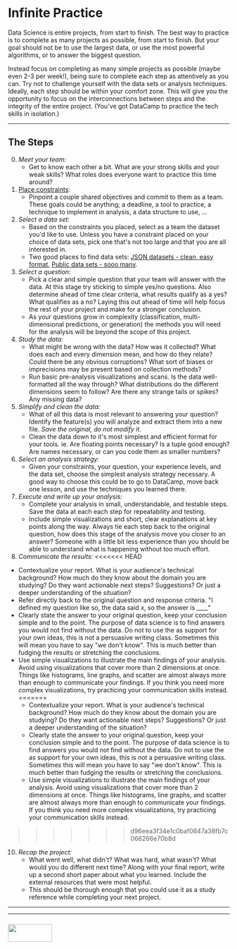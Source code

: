 # Infinite Practice

Data Science is entire projects, from start to finish.  The best way to practice is to complete as many projects as possible, from start to finish.  But your goal should not be to use the largest data, or use the most powerful algorithms, or to answer the biggest question.  

Instead focus on completing as many simple projects as possible (maybe even 2-3 per week!), being sure to complete each step as attentively as you can.  Try not to challenge yourself with the data sets or analysis techniques. Ideally, each step should be within your comfort zone.  This will give you the opportunity to focus on the interconnections between steps and the integrity of the entire project.  (You've got DataCamp to practice the tech skills in isolation.)


___


## The Steps 

0. _Meet your team:_
    * Get to know each other a bit.  What are your strong skills and your weak skills?  What roles does everyone want to practice this time around?  
1. [Place constraints](./constraining-for-success.md):
    * Pinpoint a couple shared objectives and commit to them as a team.  These goals could be anything; a deadline, a tool to practice, a technique to implement in analysis, a data structure to use, ...
2. _Select a data set:_
    * Based on the constraints you placed, select as a team the dataset you'd like to use.  Unless you have a constraint placed on your choice of data sets,  pick one that's not too large and that you are all interested in. 
    * Two good places to find data sets: [JSON datasets - clean, easy format](https://github.com/jdorfman/awesome-json-datasets), [Public data sets - sooo many](https://github.com/awesomedata/awesome-public-datasets).
3. _Select a question:_
    * Pick a clear and simple question that your team will answer with the data.  At this stage try sticking to simple yes/no questions. Also determine ahead of time clear criteria, what results qualify as a yes?  What qualifies as a no?  Laying this out ahead of time will help focus the rest of your project and make for a stronger conclusion.
    * As your questions grow in complexity (classification, multi-dimensional predictions, or generation) the methods you will need for the analysis will be beyond the scope of this project.  
4. _Study the data:_
    * What might be wrong with the data? How was it collected? What does each and every dimension mean, and how do they relate?  Could there be any obvious corruptions? What sort of biases or imprecisions may be present based on collection methods?
    * Run basic pre-analysis visualizations and scans.  Is the data well-formatted all the way through? What distributions do the different dimensions seem to follow? Are there any strange tails or spikes? Any missing data?
5. _Simplify and clean the data:_
    * What of all this data is most relevant to answering your question?  Identify the feature(s) you will analyze and extract them into a new file. _Save the original, do not modify it._
    * Clean the data down to it's most simplest and efficient format for your tools.  ie. Are floating points necessary? Is a tuple good enough? Are names necessary, or can you code them as smaller numbers?
7. _Select an analysis strategy:_
    * Given your constraints, your question, your experience levels, and the data set, choose the simplest analysis strategy necessary.  A good way to choose this could be to go to DataCamp, move back one lesson, and use the techniques you learned there.
8. _Execute and write up your analysis:_
    * Complete your analysis in small, understandable, and testable steps.  Save the data at each each step for repeatability and testing.  
    * Include simple visualizations and short, clear explanations at key points along the way.  Always tie each step back to the original question, how does this stage of the analysis move you closer to an answer?  Someone with a little bit less experience than you should be able to understand what is happening without too much effort.  
9. _Communicate the results:_
<<<<<<< HEAD
  * Contextualize your report.  What is your audience's technical background? How much do they know about the domain you are studying?  Do they want actionable next steps? Suggestions? Or just a deeper understanding of the situation?
  * Refer directly back to the original question and response criteria.  "I defined my question like so, the data said x, so the answer is ____"
  * Clearly state the answer to your original question, keep your conclusion simple and to the point. The purpose of data science is to find answers you would not find without the data. Do not to use the as support for your own ideas, this is not a persuasive writing class. Sometimes this will mean you have to say "we don't know".  This is much better than fudging the results or stretching the conclusions.
  * Use simple visualizations to illustrate the main findings of your analysis.  Avoid using visualizations that cover more than 2 dimensions at once.  Things like histograms, line graphs, and scatter are almost always more than enough to communicate your findings.  If you think you need more complex visualizations, try practicing your communication skills instead.
=======
    * Contextualize your report.  What is your audience's technical background? How much do they know about the domain you are studying?  Do they want actionable next steps? Suggestions? Or just a deeper understanding of the situation?
    * Clearly state the answer to your original question, keep your conclusion simple and to the point. The purpose of data science is to find answers you would not find without the data. Do not to use the as support for your own ideas, this is not a persuasive writing class. Sometimes this will mean you have to say "we don't know".  This is much better than fudging the results or stretching the conclusions.
    * Use simple visualizations to illustrate the main findings of your analysis.  Avoid using visualizations that cover more than 2 dimensions at once.  Things like histograms, line graphs, and scatter are almost always more than enough to communicate your findings.  If you think you need more complex visualizations, try practicing your communication skills instead.
>>>>>>> d96eea3f34e1c0baf0647a38fb7c066266e70b8d
10. _Recap the project:_
    * What went well, what didn't?  What was hard, what wasn't? What would you do different next time?  Along with your final report, write up a second short paper about what you learned.  Include the external resources that were most helpful.  
    * This should be thorough enough that you could use it as a study reference while completing your next project.




___
___
### <a href="http://elewa.education/blog" target="_blank"><img src="https://user-images.githubusercontent.com/18554853/34921062-506450ae-f97d-11e7-875f-6feeb26ad72d.png" width="100" height="40"/></a>

